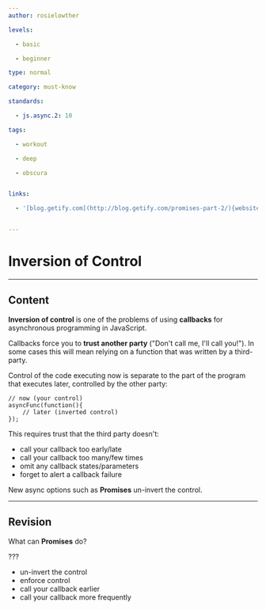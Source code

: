 ```yaml
---
author: rosielowther

levels:

  - basic

  - beginner

type: normal

category: must-know

standards:

  - js.async.2: 10

tags:

  - workout

  - deep

  - obscura


links:

  - '[blog.getify.com](http://blog.getify.com/promises-part-2/){website}'


---
```


# Inversion of Control

---
## Content

**Inversion of control** is one of the problems of using **callbacks** for asynchronous programming in JavaScript.

Callbacks force you to **trust another party** ("Don't call me, I'll call you!"). In some cases this will mean relying on a function that was written by a third-party. 

Control of the code executing now is separate to the part of the program that executes later, controlled by the other party:
```
// now (your control)
asyncFunc(function(){
    // later (inverted control)
});
```
This requires trust that the third party doesn't:
* call your callback too early/late
* call your callback too many/few times
* omit any callback states/parameters
* forget to alert a callback failure

New async options such as **Promises** un-invert the control.

---
## Revision

What can **Promises** do?

???


* un-invert the control
* enforce control
* call your callback earlier
* call your callback more frequently


